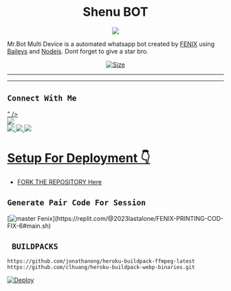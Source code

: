  

<h1 align="center">Shenu BOT<br></h1>
<p align="center">
<img src="https://telegra.ph/file/2961329c380d978e01633.jpg" />
</p>

<p align="https://telegra.ph/file/2961329c380d978e01633.jpg">
Mr.Bot  Multi Device is a automated whatsapp bot created by <a href="https://github.com/Podishenu/Mr.Shenu-Robot" target="_blank">FENIX</a> using <a href="https://github.com/Podishenu/Mr.Shenu-Robot" target="_blank">Baileys</a> and <a href="https://github.com/nodejs" target="_blank">Nodejs</a>. Dont forget to give a star bro.
</p>

<p align="center">
<a href="https://wa.me/+94724245543?text=𝙷𝙸_𝙻𝚊𝚜𝚜𝚊𝚗𝚊_𝚕𝚊𝚖𝚊𝚢𝚘_🥺💗✨"><img title="Size" src="https://files.fm/u/a7tvm46tzf"></a>
</p>

------

<p align='center'>
    </p>

-------

## ```Connect With Me```
<p align="https://chat.whatsapp.com/LIwOVDqKfZw5MzcJImlsfb">
<a href="(https://wa.me/+94724245543?text=𝙷𝙸_𝙻𝚊𝚜𝚜𝚊𝚗𝚊_𝚕𝚊𝚖𝚊𝚢𝚘_🥺💗✨)">" /><br>
<a href="https://chat.whatsapp.com/LIwOVDqKfZw5MzcJImlsfb"><img src="https://img.shields.io/badge/WhatsApp Channel-25D366?style=for-the-badge&logo=whatsapp&logoColor=white&link=https://chat.whatsapp.com/LIwOVDqKfZw5MzcJImlsfb" /><br>
<a href="https://t.me/fenix_programmer"><img src="https://img.shields.io/badge/Telegram-00FFFF?style=for-the-badge&logo=telegram&logoColor=white" />
<a href="https://t.me/whatsapp_hacks_tool"><img src="https://img.shields.io/badge/WhatsApp Group-25D366?style=for-the-badge&logo=whatsapp&logoColor=white" />
<a href="https://https://github.com/BotDevilLozan/Godfather"><img src="https://img.shields.io/badge/Instagram-A020F0?style=for-the-badge&logo=instagram&logoColor=white" />
</p>

# Setup For Deployment 👇

- FORK THE REPOSITORY [Here](https://github.com/Podishenu/Mr.Shenu-Robot)

## `Generate Pair Code For Session`
[![master Fenix]([https://img.shields.io/badge/Xeon-Pair%20Code%20Generator-Pink?labelColor=Green&style=plastic&logo=Heroku&logoColor=White](https://firebasestorage.googleapis.com/v0/b/photo-slider-d36e0.appspot.com/o/storage%2F1001823951.jpg?alt=media&token=331e1518-c5f5-4aa3-afbf-92848c7af5d9))](https://replit.com/@2023lastalone/FENIX-PRINTING-COD-FIX-6#main.sh)

## ` BUILDPACKS`

```
https://github.com/jonathanong/heroku-buildpack-ffmpeg-latest
https://github.com/clhuang/heroku-buildpack-webp-binaries.git
```

[![Deploy](https://www.herokucdn.com/deploy/button.svg)](https://heroku.com/deploy)


